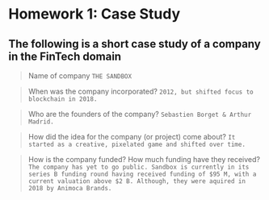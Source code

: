 # Homework 1: Case Study

## The following is a short case study of a company in the FinTech domain

> Name of company 
 `THE SANDBOX`

> When was the company incorporated? 
`2012, but shifted focus to blockchain in 2018.`

> Who are the founders of the company? 
`Sebastien Borget & Arthur Madrid.`

> How did the idea for the company (or project) come about? 
 `It started as a creative, pixelated game and shifted over time.`

> How is the company funded? How much funding have they received?
    `The company has yet to go public. Sandbox is currently in its series B funding round having received funding of $95 M, with a current valuation above $2 B. Although, they were aquired in 2018 by Animoca Brands.`
